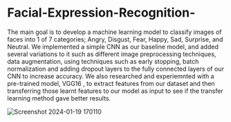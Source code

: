 # Facial-Expression-Recognition-

The main goal is to develop a machine learning model to classify
images of faces into 1 of 7 categories; Angry, Disgust, Fear, Happy, Sad, Surprise, and Neutral. We implemented
a simple CNN as our baseline model, and added several variations to it such
as different image preprocessing techniques, data augmentation, using techniques such as early
stopping, batch normalization and adding dropout layers to the fully connected layers of our CNN
to increase accuracy. We also researched and experiemnted with a pre-trained model, VGG16 , to extract features
from our dataset and then transferring those learnt features to our model as input to see if the
transfer learning method gave better results.


![Screenshot 2024-01-19 170110](https://github.com/IbraheemAloran/Facial-Expression-Recognition-/assets/55513600/84f33a13-0397-49a9-8103-2a94eb5b8d00)
